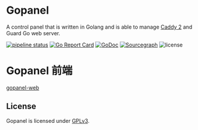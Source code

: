 # Gopanel

A control panel that is written in Golang and is able to manage [Caddy 2](https://caddyserver.com/) and Guard Go web server.

[![pipeline status](https://gitlab.com/xiayesuifeng/gopanel/badges/master/pipeline.svg)](https://gitlab.com/xiayesuifeng/gopanel/commits/master)
[![Go Report Card](https://goreportcard.com/badge/gitlab.com/xiayesuifeng/gopanel)](https://goreportcard.com/report/gitlab.com/xiayesuifeng/gopanel)
[![GoDoc](https://godoc.org/gitlab.com/xiayesuifeng/gopanel?status.svg)](https://godoc.org/gitlab.com/xiayesuifeng/gopanel)
[![Sourcegraph](https://sourcegraph.com/gitlab.com/xiayesuifeng/gopanel/-/badge.svg)](https://sourcegraph.com/gitlab.com/xiayesuifeng/gopanel)
![license](https://img.shields.io/badge/license-GPL3.0-green.svg)

# Gopanel 前端

[gopanel-web](https://gitlab.com/xiayesuifeng/gopanel-web.git)

## License

Gopanel is licensed under [GPLv3](LICENSE).